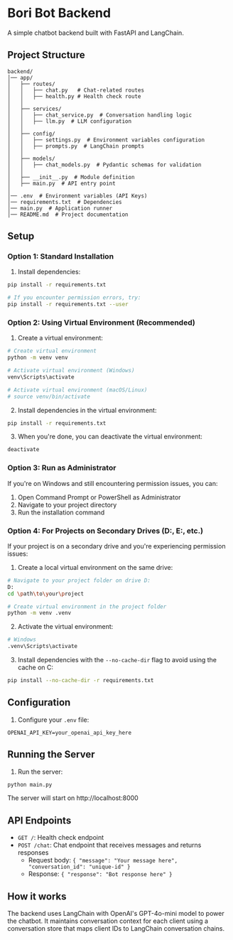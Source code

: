 # Bori Bot Backend

A simple chatbot backend built with FastAPI and LangChain.

## Project Structure

```
backend/
│── app/
│   ├── routes/
│   │   ├── chat.py   # Chat-related routes
│   │   ├── health.py # Health check route
│   │   
│   ├── services/
│   │   ├── chat_service.py  # Conversation handling logic
│   │   ├── llm.py  # LLM configuration
│   │
│   ├── config/
│   │   ├── settings.py  # Environment variables configuration
│   │   ├── prompts.py  # LangChain prompts
│   │
│   ├── models/
│   │   ├── chat_models.py  # Pydantic schemas for validation
│   │
│   ├── __init__.py  # Module definition
│   ├── main.py  # API entry point
│
│── .env  # Environment variables (API Keys)
│── requirements.txt  # Dependencies
│── main.py  # Application runner
│── README.md  # Project documentation
```

## Setup

### Option 1: Standard Installation

1. Install dependencies:
```bash
pip install -r requirements.txt

# If you encounter permission errors, try:
pip install -r requirements.txt --user
```

### Option 2: Using Virtual Environment (Recommended)

1. Create a virtual environment:
```bash
# Create virtual environment
python -m venv venv

# Activate virtual environment (Windows)
venv\Scripts\activate

# Activate virtual environment (macOS/Linux)
# source venv/bin/activate
```

2. Install dependencies in the virtual environment:
```bash
pip install -r requirements.txt
```

3. When you're done, you can deactivate the virtual environment:
```bash
deactivate
```

### Option 3: Run as Administrator

If you're on Windows and still encountering permission issues, you can:
1. Open Command Prompt or PowerShell as Administrator
2. Navigate to your project directory
3. Run the installation command

### Option 4: For Projects on Secondary Drives (D:, E:, etc.)

If your project is on a secondary drive and you're experiencing permission issues:

1. Create a local virtual environment on the same drive:
```bash
# Navigate to your project folder on drive D:
D:
cd \path\to\your\project

# Create virtual environment in the project folder
python -m venv .venv
```

2. Activate the virtual environment:
```bash
# Windows
.venv\Scripts\activate
```

3. Install dependencies with the `--no-cache-dir` flag to avoid using the cache on C:
```bash
pip install --no-cache-dir -r requirements.txt
```

## Configuration

1. Configure your `.env` file:
```
OPENAI_API_KEY=your_openai_api_key_here
```

## Running the Server

1. Run the server:
```bash
python main.py
```

The server will start on http://localhost:8000

## API Endpoints

- `GET /`: Health check endpoint
- `POST /chat`: Chat endpoint that receives messages and returns responses
  - Request body: `{ "message": "Your message here", "conversation_id": "unique-id" }`
  - Response: `{ "response": "Bot response here" }`

## How it works

The backend uses LangChain with OpenAI's GPT-4o-mini model to power the chatbot. It maintains conversation context for each client using a conversation store that maps client IDs to LangChain conversation chains. 